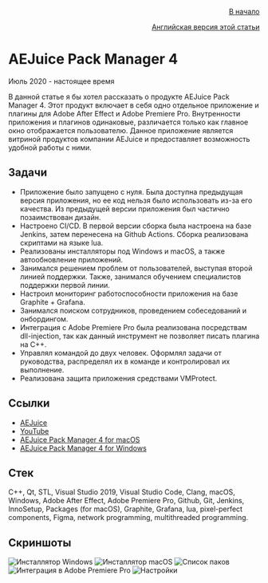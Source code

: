 <p align="right" width="100%"><a href="https://sploid.github.io/">В начало</a></p>
<p align="right" width="100%"><a href="https://sploid.github.io/projects/aejuice/">Английская версия этой статьи</a></p>

# AEJuice Pack Manager 4

Июль 2020 - настоящее время

В данной статье я бы хотел рассказать о продукте AEJuice Pack Manager 4. Этот продукт включает в себя одно отдельное приложение и плагины для Adobe After Effect и Adobe Premiere Pro. Внутренности приложения и плагинов одинаковые, различается только как главное окно отображается пользователю. Данное приложение является витриной продуктов компании AEJuice и предоставляет возможность удобной работы с ними.

## Задачи

- Приложение было запущено с нуля. Была доступна предыдущая версия приложения, но ее код нельзя было использовать из-за его качества. Из предыдущей версии приложения был частично позаимствован дизайн.
- Настроено CI/CD. В первой версии сборка была настроена на базе Jenkins, затем перенесена на Github Actions. Сборка реализована скриптами на языке lua.
- Реализованы инсталляторы под Windows и macOS, а также автообновление приложений.
- Занимался решением проблем от пользователей, выступая второй линией поддержки. Также, занимался обучением специалистов поддержки первой линии.
- Настроил мониторинг работоспособности приложения на базе Graphite + Grafana.
- Занимался поиском сотрудников, проведением собеседований и онбордингом.
- Интеграция с Adobe Premiere Pro была реализована посредствам dll-injection, так как данный инструмент не позволяет писать плагина на С++.
- Управлял командой до двух человек. Оформлял задачи от руководства, распределял их в команде и контролировал их выполнение.
- Реализована защита приложения средствами VMProtect.

## Ссылки

- [AEJuice](https://aejuice.com/)
- [YouTube](https://youtu.be/cfwZCq504kY?si=X6Y0Vph3_Jn4yABa)
- [AEJuice Pack Manager 4 for macOS](https://aejuice.com/pack_manager/AEJuice_Pack_Manager_mac.zip)
- [AEJuice Pack Manager 4 for Windows](https://aejuice.com/pack_manager/AEJuice_Pack_Manager.zip)

## Стек

С++, Qt, STL, Visual Studio 2019, Visual Studio Code, Clang, macOS, Windows, Adobe After Effect, Adobe Premiere Pro, Github, Git, Jenkins, InnoSetup, Packages (for macOS), Graphite, Grafana, lua, pixel-perfect components, Figma, network programming, multithreaded programming.

## Скриншоты

![Инсталлятор Windows](https://sploid.github.io/imgs/projects/aejuice_4.png)
![Инсталлятор macOS](https://sploid.github.io/imgs/projects/aejuice_5.png)
![Список паков](https://sploid.github.io/imgs/projects/aejuice_1.png)
![Интеграция в Adobe Premiere Pro](https://sploid.github.io/imgs/projects/aejuice_2.png)
![Настройки](https://sploid.github.io/imgs/projects/aejuice_3.png)
